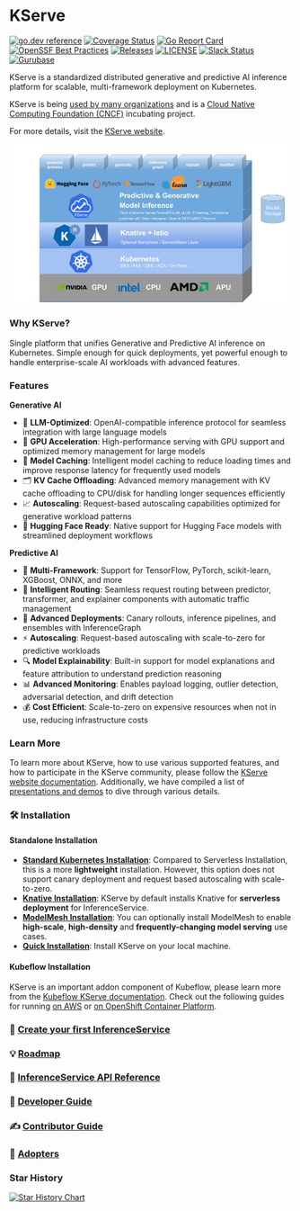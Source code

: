# KServe
[![go.dev reference](https://img.shields.io/badge/go.dev-reference-007d9c?logo=go&logoColor=white)](https://pkg.go.dev/github.com/kserve/kserve)
[![Coverage Status](https://img.shields.io/endpoint?url=https://gist.githubusercontent.com/andyi2it/5174bd748ac63a6e4803afea902e9810/raw/coverage.json)](https://github.com/kserve/kserve/actions/workflows/go.yml)
[![Go Report Card](https://goreportcard.com/badge/github.com/kserve/kserve)](https://goreportcard.com/report/github.com/kserve/kserve)
[![OpenSSF Best Practices](https://bestpractices.coreinfrastructure.org/projects/6643/badge)](https://bestpractices.coreinfrastructure.org/projects/6643)
[![Releases](https://img.shields.io/github/release-pre/kserve/kserve.svg?sort=semver)](https://github.com/kserve/kserve/releases)
[![LICENSE](https://img.shields.io/github/license/kserve/kserve.svg)](https://github.com/kserve/kserve/blob/master/LICENSE)
[![Slack Status](https://img.shields.io/badge/slack-join_chat-white.svg?logo=slack&style=social)](https://github.com/kserve/community/blob/main/README.md#questions-and-issues)
[![Gurubase](https://img.shields.io/badge/Gurubase-Ask%20KServe%20Guru-006BFF)](https://gurubase.io/g/kserve)

KServe is a standardized distributed generative and predictive AI inference platform for scalable, multi-framework deployment on Kubernetes.

KServe is being [used by many organizations](https://kserve.github.io/website/docs/community/adopters) and is a [Cloud Native Computing Foundation (CNCF)](https://www.cncf.io/) incubating project.

For more details, visit the [KServe website](https://kserve.github.io/website/).

![KServe](/docs/diagrams/kserve_new.png)

### Why KServe?

Single platform that unifies Generative and Predictive AI inference on Kubernetes. Simple enough for quick deployments, yet powerful enough to handle enterprise-scale AI workloads with advanced features.

### Features

**Generative AI**
  * 🧠 **LLM-Optimized**: OpenAI-compatible inference protocol for seamless integration with large language models
  * 🚅 **GPU Acceleration**: High-performance serving with GPU support and optimized memory management for large models
  * 💾 **Model Caching**: Intelligent model caching to reduce loading times and improve response latency for frequently used models
  * 🗂️ **KV Cache Offloading**: Advanced memory management with KV cache offloading to CPU/disk for handling longer sequences efficiently
  * 📈 **Autoscaling**: Request-based autoscaling capabilities optimized for generative workload patterns
  * 🔧 **Hugging Face Ready**: Native support for Hugging Face models with streamlined deployment workflows

**Predictive AI**
  * 🧮 **Multi-Framework**: Support for TensorFlow, PyTorch, scikit-learn, XGBoost, ONNX, and more
  * 🔀 **Intelligent Routing**: Seamless request routing between predictor, transformer, and explainer components with automatic traffic management
  * 🔄 **Advanced Deployments**: Canary rollouts, inference pipelines, and ensembles with InferenceGraph
  * ⚡ **Autoscaling**: Request-based autoscaling with scale-to-zero for predictive workloads
  * 🔍 **Model Explainability**: Built-in support for model explanations and feature attribution to understand prediction reasoning
  * 📊 **Advanced Monitoring**: Enables payload logging, outlier detection, adversarial detection, and drift detection
  * 💰 **Cost Efficient**: Scale-to-zero on expensive resources when not in use, reducing infrastructure costs

### Learn More
To learn more about KServe, how to use various supported features, and how to participate in the KServe community, 
please follow the [KServe website documentation](https://kserve.github.io/website). 
Additionally, we have compiled a list of [presentations and demos](https://kserve.github.io/website/docs/community/presentations) to dive through various details.

### :hammer_and_wrench: Installation

#### Standalone Installation
- **[Standard Kubernetes Installation](https://kserve.github.io/website/docs/admin-guide/overview#raw-kubernetes-deployment)**: Compared to Serverless Installation, this is a more **lightweight** installation. However, this option does not support canary deployment and request based autoscaling with scale-to-zero.
- **[Knative Installation](https://kserve.github.io/website/docs/admin-guide/overview#serverless-deployment)**: KServe by default installs Knative for **serverless deployment** for InferenceService.
- **[ModelMesh Installation](https://kserve.github.io/website/docs/admin-guide/overview#modelmesh-deployment)**: You can optionally install ModelMesh to enable **high-scale**, **high-density** and **frequently-changing model serving** use cases. 
- **[Quick Installation](https://kserve.github.io/website/docs/getting-started/quickstart-guide)**: Install KServe on your local machine.

#### Kubeflow Installation
KServe is an important addon component of Kubeflow, please learn more from the [Kubeflow KServe documentation](https://www.kubeflow.org/docs/external-add-ons/kserve/kserve). Check out the following guides for running [on AWS](https://awslabs.github.io/kubeflow-manifests/main/docs/component-guides/kserve) or [on OpenShift Container Platform](https://github.com/kserve/kserve/blob/master/docs/OPENSHIFT_GUIDE.md).

### :flight_departure: [Create your first InferenceService](https://kserve.github.io/website/docs/getting-started/genai-first-isvc)

### :bulb: [Roadmap](./ROADMAP.md)

### :blue_book: [InferenceService API Reference](https://kserve.github.io/website/docs/reference/crd-api)

### :toolbox: [Developer Guide](https://kserve.github.io/website/docs/developer-guide)

### :writing_hand: [Contributor Guide](https://kserve.github.io/website/docs/developer-guide/contribution)

### :handshake: [Adopters](https://kserve.github.io/website/docs/community/adopters)

### Star History

[![Star History Chart](https://api.star-history.com/svg?repos=kserve/kserve&type=Date)](https://www.star-history.com/#kserve/kserve&Date)
